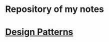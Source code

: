 # Repository of my notes

# [Design Patterns](https://github.com/foorenxiang/notes/tree/main/Python%20Design%20Patterns)
